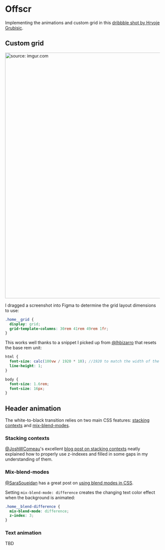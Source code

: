 # Offscr

Implementing the animations and custom grid in this [dribbble shot by Hrvoje Grubisic](https://dribbble.com/shots/15193671-Offscr).

## Custom grid

<img src="https://i.imgur.com/r5O4lSx.png" width="800" title="source: imgur.com" /><br>

I dragged a screenshot into Figma to determine the grid layout dimensions to use:

```scss
.home__grid {
  display: grid;
  grid-template-columns: 30rem 41rem 49rem 1fr;
}
```

This works well thanks to a snippet I picked up from [@lhbizarro](https://twitter.com/lhbizarro) that resets the base rem unit:

```scss
html {
  font-size: calc(100vw / 1920 * 10); //1920 to match the width of the design
  line-height: 1;
}

body {
  font-size: 1.6rem;
  font-size: 16px;
}
```

## Header animation

The white-to-black transition relies on two main CSS features: [stacking contexts](https://developer.mozilla.org/en-US/docs/Web/CSS/CSS_Positioning/Understanding_z_index/The_stacking_context#the_stacking_context) and [mix-blend-modes](https://developer.mozilla.org/en-US/docs/Web/CSS/mix-blend-mode).

### Stacking contexts

[@JoshWComeau](https://twitter.com/JoshWComeau)'s excellent [blog post on stacking contexts](https://www.joshwcomeau.com/css/stacking-contexts/) neatly explained how to properly use z-indexes and filled in some gaps in my understanding of them.

### Mix-blend-modes

[@SaraSoueidan](https://twitter.com/SaraSoueidan) has a great post on [using blend modes in CSS](https://www.sarasoueidan.com/blog/compositing-and-blending-in-css/).

Setting `mix-blend-mode: difference` creates the changing text color effect when the background is animated:

```scss
.home__blend-difference {
  mix-blend-mode: difference;
  z-index: 3;
}
```

### Text animation

TBD
